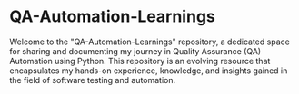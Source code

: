 # QA-Automation-Learnings
Welcome to the "QA-Automation-Learnings" repository, a dedicated space for sharing and documenting my journey in Quality Assurance (QA) Automation using Python. This repository is an evolving resource that encapsulates my hands-on experience, knowledge, and insights gained in the field of software testing and automation.
